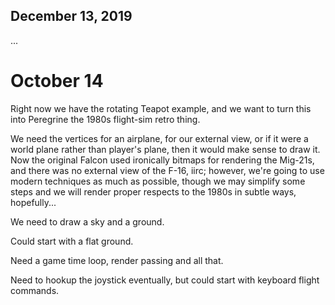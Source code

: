 

## December 13, 2019


...










# October 14


Right now we have the rotating Teapot example, and we want to turn this into Peregrine the 1980s flight-sim retro thing.

We need the vertices for an airplane, for our external view, or if it were a world plane rather than player's plane, then it would make sense to draw it.  Now the original Falcon used ironically bitmaps for rendering the Mig-21s, and there was no external view of the F-16, iirc; however, we're going to use modern techniques as much as possible, though we may simplify some steps and we will render proper respects to the 1980s in subtle ways, hopefully...



We need to draw a sky and a ground.  


Could start with a flat ground.


Need a game time loop, render passing and all that.


Need to hookup the joystick eventually, but could start with keyboard flight commands.
